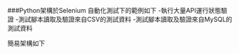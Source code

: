 ###Python架構於Selenium 自動化測試下的範例如下
-執行大量API運行狀態驗證
-測試腳本讀取及驗證來自CSV的測試資料
-測試腳本讀取及驗證來自MySQL的測試資料

簡易架構如下
